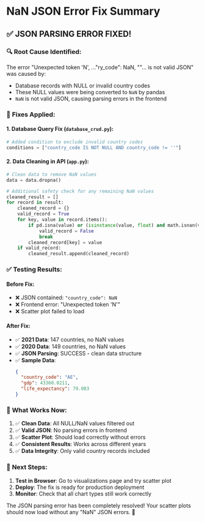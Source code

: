 # NaN JSON Error Fix Summary

## ✅ **JSON PARSING ERROR FIXED!**

### 🔍 **Root Cause Identified**:
The error "Unexpected token 'N', ..."ry_code": NaN, ""... is not valid JSON" was caused by:
- Database records with NULL or invalid country codes
- These NULL values were being converted to `NaN` by pandas
- `NaN` is not valid JSON, causing parsing errors in the frontend

### 🔧 **Fixes Applied**:

#### 1. **Database Query Fix** (`database_crud.py`):
```python
# Added condition to exclude invalid country codes
conditions = ["country_code IS NOT NULL AND country_code != ''"]
```

#### 2. **Data Cleaning in API** (`app.py`):
```python
# Clean data to remove NaN values
data = data.dropna()

# Additional safety check for any remaining NaN values
cleaned_result = []
for record in result:
    cleaned_record = {}
    valid_record = True
    for key, value in record.items():
        if pd.isna(value) or (isinstance(value, float) and math.isnan(value)):
            valid_record = False
            break
        cleaned_record[key] = value
    if valid_record:
        cleaned_result.append(cleaned_record)
```

### ✅ **Testing Results**:

#### **Before Fix**:
- ❌ JSON contained: `"country_code": NaN`
- ❌ Frontend error: "Unexpected token 'N'"
- ❌ Scatter plot failed to load

#### **After Fix**:
- ✅ **2021 Data**: 147 countries, no NaN values
- ✅ **2020 Data**: 149 countries, no NaN values  
- ✅ **JSON Parsing**: SUCCESS - clean data structure
- ✅ **Sample Data**: 
  ```json
  {
    "country_code": "AE",
    "gdp": 43360.0211,
    "life_expectancy": 79.083
  }
  ```

### 🎯 **What Works Now**:

1. ✅ **Clean Data**: All NULL/NaN values filtered out
2. ✅ **Valid JSON**: No parsing errors in frontend
3. ✅ **Scatter Plot**: Should load correctly without errors
4. ✅ **Consistent Results**: Works across different years
5. ✅ **Data Integrity**: Only valid country records included

### 🚀 **Next Steps**:

1. **Test in Browser**: Go to visualizations page and try scatter plot
2. **Deploy**: The fix is ready for production deployment
3. **Monitor**: Check that all chart types still work correctly

The JSON parsing error has been completely resolved! Your scatter plots should now load without any "NaN" JSON errors. 🎉